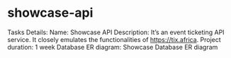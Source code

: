 # showcase-api
Tasks Details: Name: Showcase API Description: It’s an event ticketing API service. It closely emulates the functionalities of https://tix.africa. Project duration: 1 week Database ER diagram: Showcase Database ER diagram

